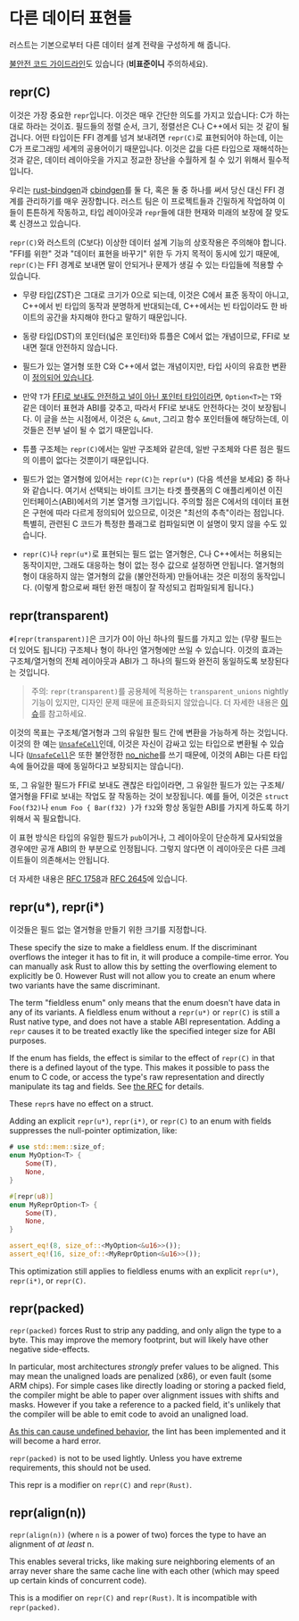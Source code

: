 # 다른 데이터 표현들

러스트는 기본으로부터 다른 데이터 설계 전략을 구성하게 해 줍니다. 

[불안전 코드 가이드라인][unsafe_guide]도 있습니다 (**비표준이니** 주의하세요).

## repr(C)

이것은 가장 중요한 `repr`입니다. 이것은 매우 간단한 의도를 가지고 있습니다: C가 하는대로 하라는 것이죠. 필드들의 정렬 순서, 크기, 정렬선은 C나 C++에서 되는 것 같이 될 겁니다. 
어떤 타입이든 FFI 경계를 넘겨 보내려면 `repr(C)`로 표현되어야 하는데, 이는 C가 프로그래밍 세계의 공용어이기 때문입니다. 이것은 값을 다른 타입으로 재해석하는 것과 같은, 데이터 레이아웃을 가지고 정교한 장난을 수월하게 칠 수 있기 위해서 필수적입니다. 

우리는 [rust-bindgen]과 [cbindgen]를 둘 다, 혹은 둘 중 하나를 써서 당신 대신 FFI 경계를 관리하기를 매우 권장합니다. 러스트 팀은 이 프로젝트들과 긴밀하게 작업하여 이들이 튼튼하게 작동하고, 
타입 레이아웃과 `repr`들에 대한 현재와 미래의 보장에 잘 맞도록 신경쓰고 있습니다.

`repr(C)`와 러스트의 (C보다) 이상한 데이터 설계 기능의 상호작용은 주의해야 합니다. "FFI를 위한" 것과 "데이터 표현을 바꾸기" 위한 두 가지 목적이 동시에 있기 때문에, `repr(C)`는 FFI 경계로 보내면 말이 안되거나 문제가 생길 수 있는 타입들에 적용할 수 있습니다.

* 무량 타입(ZST)은 그대로 크기가 0으로 되는데, 이것은 C에서 표준 동작이 아니고, C++에서 빈 타입의 동작과 분명하게 반대되는데, C++에서는 빈 타입이라도 한 바이트의 공간을 차지해야 한다고 말하기 때문입니다.

* 동량 타입(DST)의 포인터(넓은 포인터)와 튜플은 C에서 없는 개념이므로, FFI로 보내면 절대 안전하지 않습니다.

* 필드가 있는 열거형 또한 C와 C++에서 없는 개념이지만, 타입 사이의 유효한 변환이 [정의되어 있습니다][really-tagged].

* 만약 `T`가 [FFI로 보내도 안전하고 널이 아닌 포인터 타입이라면](ffi.html#the-nullable-pointer-optimization), `Option<T>`는 `T`와 같은 데이터 표현과 ABI를 갖추고, 따라서 FFI로 보내도 안전하다는 것이 보장됩니다. 이 글을 쓰는 시점에서, 이것은 `&`, `&mut`, 그리고 함수 포인터들에 해당하는데, 이것들은 전부 널이 될 수 없기 때문입니다.

* 튜플 구조체는 `repr(C)`에서는 일반 구조체와 같은데, 일반 구조체와 다른 점은 필드의 이름이 없다는 것뿐이기 때문입니다.

* 필드가 없는 열거형에 있어서는 `repr(C)`는 `repr(u*)` (다음 섹션을 보세요) 중 하나와 같습니다. 여기서 선택되는 바이트 크기는 타겟 플랫폼의 C 애플리케이션 이진 인터페이스(ABI)에서의 기본 열거형 크기입니다. 주의할 점은 C에서의 데이터 표현은 구현에 따라 다르게 정의되어 있으므로, 이것은 "최선의 추측"이라는 점입니다. 특별히, 관련된 C 코드가 특정한 플래그로 컴파일되면 이 설명이 맞지 않을 수도 있습니다.

* `repr(C)`나 `repr(u*)`로 표현되는 필드 없는 열거형은, C나 C++에서는 허용되는 동작이지만, 그래도 대응하는 형이 없는 정수 값으로 설정하면 안됩니다. 열거형의 형이 대응하지 않는 열거형의 값을 (불안전하게) 만들어내는 것은 미정의 동작입니다. (이렇게 함으로써 패턴 완전 매칭이 잘 작성되고 컴파일되게 됩니다.)

## repr(transparent)

`#[repr(transparent)]`은 크기가 0이 아닌 하나의 필드를 가지고 있는 (무량 필드는 더 있어도 됩니다) 구조체나 형이 하나인 열거형에만 쓰일 수 있습니다. 
이것의 효과는 구조체/열거형의 전체 레이아웃과 ABI가 그 하나의 필드와 완전히 동일하도록 보장된다는 것입니다.

> 주의: `repr(transparent)`를 공용체에 적용하는 `transparent_unions` nightly 기능이 있지만,
> 디자인 문제 때문에 표준화되지 않았습니다. 더 자세한 내용은 [이슈][issue-60405]를 참고하세요.

이것의 목표는 구조체/열거형과 그의 유일한 필드 간에 변환을 가능하게 하는 것입니다. 이것의 한 예는 [`UnsafeCell`]인데, 이것은 자신이 감싸고 있는 타입으로 변환될 수 있습니다 ([`UnsafeCell`]은 또한 불안정한 [no_niche][no-niche-pull]를 쓰기 때문에, 이것의 ABI는 다른 타입 속에 들어갔을 때에 동일하다고 보장되지는 않습니다).

또, 그 유일한 필드가 FFI로 보내도 괜찮은 타입이라면, 그 유일한 필드가 있는 구조체/열거형을 FFI로 보내는 작업도 잘 작동하는 것이 보장됩니다. 예를 들어, 이것은 `struct Foo(f32)`나 `enum Foo { Bar(f32) }`가 `f32`와 항상 동일한 ABI를 가지게 하도록 하기 위해서 꼭 필요합니다.

이 표현 방식은 타입의 유일한 필드가 `pub`이거나, 그 레이아웃이 단순하게 묘사되었을 경우에만 공개 ABI의 한 부분으로 인정됩니다. 그렇지 않다면 이 레이아웃은 다른 크레이트들이 의존해서는 안됩니다.

더 자세한 내용은 [RFC 1758][rfc-transparent]과 [RFC 2645][rfc-transparent-unions-enums]에 있습니다.

## repr(u*), repr(i*)

이것들은 필드 없는 열거형을 만들기 위한 크기를 지정합니다. 

These specify the size to make a fieldless enum. If the discriminant overflows
the integer it has to fit in, it will produce a compile-time error. You can
manually ask Rust to allow this by setting the overflowing element to explicitly
be 0. However Rust will not allow you to create an enum where two variants have
the same discriminant.

The term "fieldless enum" only means that the enum doesn't have data in any
of its variants. A fieldless enum without a `repr(u*)` or `repr(C)` is
still a Rust native type, and does not have a stable ABI representation.
Adding a `repr` causes it to be treated exactly like the specified
integer size for ABI purposes.

If the enum has fields, the effect is similar to the effect of `repr(C)`
in that there is a defined layout of the type. This makes it possible to
pass the enum to C code, or access the type's raw representation and directly
manipulate its tag and fields. See [the RFC][really-tagged] for details.

These `repr`s have no effect on a struct.

Adding an explicit `repr(u*)`, `repr(i*)`, or `repr(C)` to an enum with fields suppresses the null-pointer optimization, like:

```rust
# use std::mem::size_of;
enum MyOption<T> {
    Some(T),
    None,
}

#[repr(u8)]
enum MyReprOption<T> {
    Some(T),
    None,
}

assert_eq!(8, size_of::<MyOption<&u16>>());
assert_eq!(16, size_of::<MyReprOption<&u16>>());
```

This optimization still applies to fieldless enums with an explicit `repr(u*)`, `repr(i*)`, or `repr(C)`.

## repr(packed)

`repr(packed)` forces Rust to strip any padding, and only align the type to a
byte. This may improve the memory footprint, but will likely have other negative
side-effects.

In particular, most architectures *strongly* prefer values to be aligned. This
may mean the unaligned loads are penalized (x86), or even fault (some ARM
chips). For simple cases like directly loading or storing a packed field, the
compiler might be able to paper over alignment issues with shifts and masks.
However if you take a reference to a packed field, it's unlikely that the
compiler will be able to emit code to avoid an unaligned load.

[As this can cause undefined behavior][ub_loads], the lint has been implemented
and it will become a hard error.

`repr(packed)` is not to be used lightly. Unless you have extreme requirements,
this should not be used.

This repr is a modifier on `repr(C)` and `repr(Rust)`.

## repr(align(n))

`repr(align(n))` (where `n` is a power of two) forces the type to have an
alignment of *at least* n.

This enables several tricks, like making sure neighboring elements of an array
never share the same cache line with each other (which may speed up certain
kinds of concurrent code).

This is a modifier on `repr(C)` and `repr(Rust)`. It is incompatible with
`repr(packed)`.

[unsafe_guide]: https://rust-lang.github.io/unsafe-code-guidelines/layout.html
[drop_flags]: drop-flags.html
[ub_loads]: https://github.com/rust-lang/rust/issues/27060
[issue-60405]: https://github.com/rust-lang/rust/issues/60405
[`UnsafeCell`]: https://doc.rust-lang.org/std/cell/struct.UnsafeCell.html
[rfc-transparent]: https://github.com/rust-lang/rfcs/blob/master/text/1758-repr-transparent.md
[rfc-transparent-unions-enums]: https://rust-lang.github.io/rfcs/2645-transparent-unions.html
[really-tagged]: https://github.com/rust-lang/rfcs/blob/master/text/2195-really-tagged-unions.md
[rust-bindgen]: https://rust-lang.github.io/rust-bindgen/
[cbindgen]: https://github.com/eqrion/cbindgen
[no-niche-pull]: https://github.com/rust-lang/rust/pull/68491
